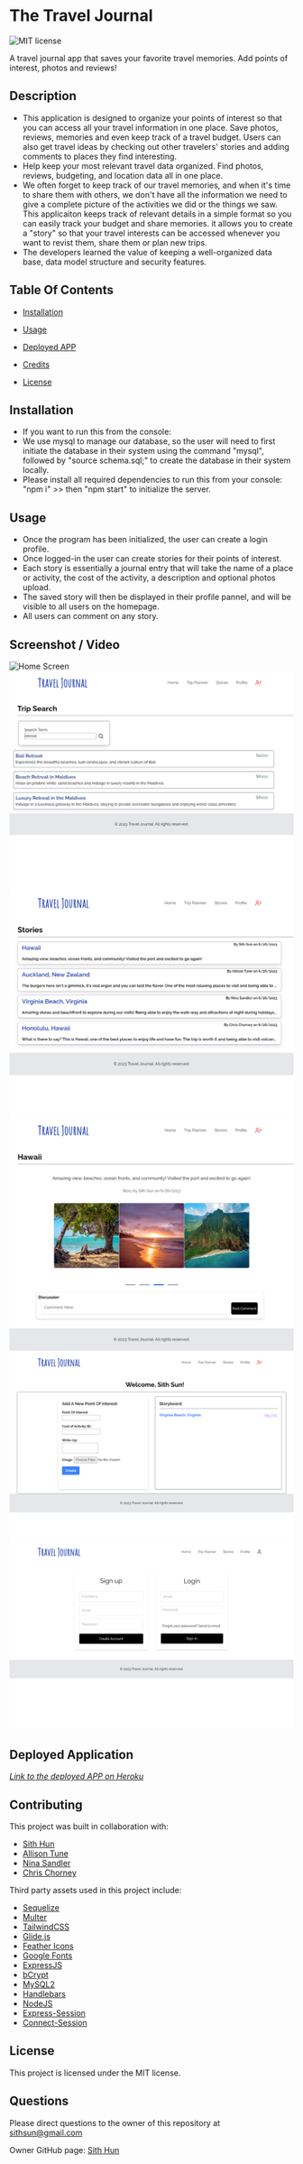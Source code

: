 # The Travel Journal

![MIT license](https://img.shields.io/badge/license-MIT-blue.svg)

A travel journal app that saves your favorite travel memories. Add points of interest, photos and reviews!

## Description

- This application is designed to organize your points of interest so that you can access all your travel information in one place. Save photos, reviews, memories and even keep track of a travel budget. Users can also get travel ideas by checking out other travelers' stories and adding comments to places they find interesting.
- Help keep your most relevant travel data organized. Find photos, reviews, budgeting, and location data all in one place.
- We often forget to keep track of our travel memories, and when it's time to share them with others, we don't have all the information we need to give a complete picture of the activities we did or the things we saw. This applicaiton keeps track of relevant details in a simple format so you can easily track your budget and share memories. it allows you to create a "story" so that your travel interests can be accessed whenever you want to revist them, share them or plan new trips.
- The developers learned the value of keeping a well-organized data base, data model structure and security features.

## Table Of Contents

- [Installation](#installation)

- [Usage](#usage)

- [Deployed APP](#deployed-application)

- [Credits](#credits)

- [License](#license)

## Installation

- If you want to run this from the console:
- We use mysql to manage our database, so the user will need to first initiate the database in their system using the command "mysql", followed by "source schema.sql;" to create the database in their system locally.
- Please install all required dependencies to run this from your console: "npm i" >> then "npm start" to initialize the server.

## Usage

- Once the program has been initialized, the user can create a login profile.
- Once logged-in the user can create stories for their points of interest.
- Each story is essentially a journal entry that will take the name of a place or activity, the cost of the activity, a description and optional photos upload.
- The saved story will then be displayed in their profile pannel, and will be visible to all users on the homepage.
- All users can comment on any story.

## Screenshot / Video

![Home Screen](./assets/images/homepage.png)
![Trip Planner](./assets/images/tripplanner.png)
![Stories](./assets/images/stories.png)
![Story](./assets/images/story.png)
![Profile](./assets/images/profile.png)
![Login/Logout](./assets/images/login.png)

## Deployed Application

*[Link to the deployed APP on Heroku](https://travel-journal-diary-496986b38a5a.herokuapp.com/)*

## Contributing

This project was built in collaboration with:

- [Sith Hun](https://github.com/SithHun)
- [Allison Tune](https://github.com/amtune)
- [Nina Sandler](https://github.com/antigravityrunner)
- [Chris Chorney](https://github.com/ckc2007)

Third party assets used in this project include:

- [Sequelize](https://www.npmjs.com/package/sequelize)
- [Multer](https://www.npmjs.com/package/multer)
- [TailwindCSS](https://tailwindcss.com/)
- [Glide.js](https://glidejs.com/)
- [Feather Icons](https://feathericons.com/)
- [Google Fonts](https://fonts.google.com/)
- [ExpressJS](https://www.npmjs.com/package/express)
- [bCrypt](https://www.npmjs.com/package/bcrypt)
- [MySQL2](https://www.npmjs.com/package/mysql2)
- [Handlebars](https://www.npmjs.com/package/handlebars)
- [NodeJS](https://nodejs.org/en)
- [Express-Session](https://www.npmjs.com/package/express-session)
- [Connect-Session](https://www.npmjs.com/package/connect-session-sequelize)


## License

This project is licensed under the MIT license.

## Questions

Please direct questions to the owner of this repository at sithsun@gmail.com

Owner GitHub page:
[Sith Hun](https://github.com/SithHun)
